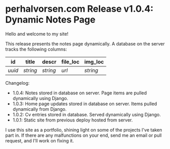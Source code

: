 # perhalvorsen.com Release v1.0.4: Dynamic Notes Page

Hello and welcome to my site!


This release presents the notes page dynamically. A database on the server tracks the following columns:

|  id    |  title   |  descr   |  file_loc  |  img_loc  |
|--------|----------|----------|------------|-----------|
| _uuid_ | _string_ | _string_ | _url_      |  _string_ |


Changelog:
- 1.0.4: Notes stored in database on server. Page items are pulled dynamically using Django.
- 1.0.3: Home page updates stored in database on server. Items pulled dynamically from Django.
- 1.0.2: Cv entries stored in database. Served dynamically using Django.
- 1.0.1: Static site from previous deploy hosted from server.



I use this site as a portfolio, shining light on some of the projects I've taken part in.
If there are any malfunctions on your end, send me an email or pull request, and I'll work on
fixing it.
 
